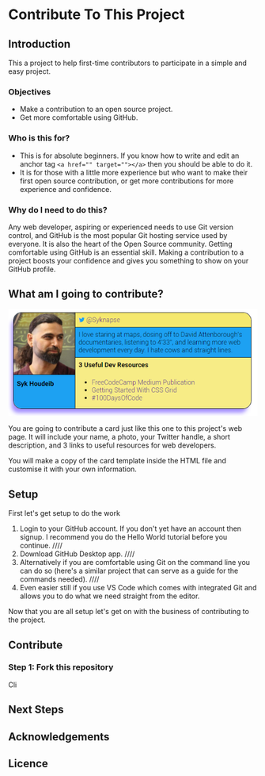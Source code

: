# Contribute To This Project

## Introduction

This a project to help first-time contributors to participate in a simple and easy project.

### Objectives

+ Make a contribution to an open source project.
+ Get more comfortable using GitHub.

### Who is this for?

+ This is for absolute beginners. If you know how to write and edit an anchor tag `<a href="" target=""></a>` then you should be able to do it.
+ It is for those with a little more experience but who want to make their first open source contribution, or get more contributions for more experience and confidence.

### Why do I need to do this?

Any web developer, aspiring or experienced needs to use Git version control, and GitHub is the most popular Git hosting service used by everyone. It is also the heart of the Open Source community. Getting comfortable using GitHub is an essential skill. Making a contribution to a project boosts your confidence and gives you something to show on your GitHub profile.

## What am I going to contribute?

![Contributor Card](readme-only/card.PNG "Contributor Card")

You are going to contribute a card just like this one to this project's web page. It will include your name, a photo, your Twitter handle, a short description, and 3 links to useful resources for web developers.

You will make a copy of the card template inside the HTML file and customise it with your own information.

## Setup

First let's get setup to do the work

1. Login to your GitHub account. If you don't yet have an account then signup. I recommend you do the Hello World tutorial before you continue. ////
1. Download GitHub Desktop app. ////
1. Alternatively if you are comfortable using Git on the command line you can do so (here's a similar project that can serve as a guide for the commands needed). ////
1. Even easier still if you use VS Code which comes with integrated Git and allows you to do what we need straight from the editor.

Now that you are all setup let's get on with the business of contributing to the project.

## Contribute

### Step 1: Fork this repository

Cli

## Next Steps

## Acknowledgements

## Licence